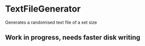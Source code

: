 # TextFileGenerator
Generates a randomised text file of a set size

## Work in progress, needs faster disk writing

